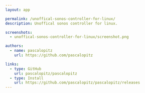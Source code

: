 ```yaml
---
layout: app

permalink: /unoffical-sonos-controller-for-linux/
description: Unoffical sonos controller for linux.

screenshots:
  - unoffical-sonos-controller-for-linux/screenshot.png

authors:
  - name: pascalopitz
    url: https://github.com/pascalopitz

links:
  - type: GitHub
    url: pascalopitz/pascalopitz
  - type: Install
    url: https://github.com/pascalopitz/pascalopitz/releases
---
```

